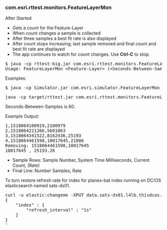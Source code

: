 ### com.esri.rttest.monitors.FeatureLayerMon

After Started
- Gets a count for the Feature-Layer
- When count changes a sample is collected
- After three samples a best fit rate is also displayed
- After count stops increasing; last sample removed and final count and best fit rate are displayed
- The app continues to watch for count changes.  Use **Ctrl-C** to stop.



<pre>
$ java -cp rttest-big.jar com.esri.rttest.monitors.FeatureLayerMon 
Usage: FeatureLayerMon &lt;Feature-Layer&gt; (&lt;Seconds-Between-Samples&gt; Default 5 seconds)  
</pre>

Examples:

<pre>
$ java -cp Simulator.jar com.esri.simulator.FeatureLayerMon http://dj52web.westus.cloudapp.azure.com/arcgis/rest/services/Hosted/FAA-Stream/FeatureServer/0
</pre>


<pre>
java -cp target/rttest.jar com.esri.rttest.monitors.FeatureLayerMon http://localhost/bbc0398c-d19e-493c-aefc-c382d2eb1c05/arcgis/rest/services/planes-bat/FeatureServer/0  60
</pre>

Seconds-Between-Samples is 60.

Example Output:

<pre>
1,1518064100919,2100979
2,1518064221266,5601063
3,1518064341522,8162436,25193
4,1518064461598,10017645,21886
Removing: 1518064461598,10017645
10017645 , 25193.26
</pre>

- Sample Rows: Sample Number, System Time Milliseconds, Current Count, (Rate)
- Final Line: Number Samples, Rate 



To turn restore refresh rate for index for planes-bat index running on DC/OS elasticsearch named sats-ds01.

<pre>
curl -u elastic:changeme -XPUT data.sats-ds01.l4lb.thisdcos.directory:9200/planes-bat/_settings -H 'Content-Type: application/json' -d'
{
    "index" : {
        "refresh_interval" : "1s"
    }
}
'</pre>
